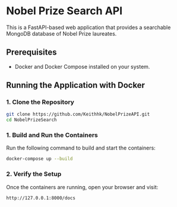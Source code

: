 # Nobel Prize Search API

This is a FastAPI-based web application that provides a searchable MongoDB database of Nobel Prize laureates.

## Prerequisites
- Docker and Docker Compose installed on your system.

## Running the Application with Docker

### 1. Clone the Repository
```sh
git clone https://github.com/Keithhk/NobelPrizeAPI.git
cd NobelPrizeSearch
```

### 1. Build and Run the Containers
Run the following command to build and start the containers:
```sh
docker-compose up --build
```

### 2. Verify the Setup
Once the containers are running, open your browser and visit:

```sh
http://127.0.0.1:8000/docs
```


